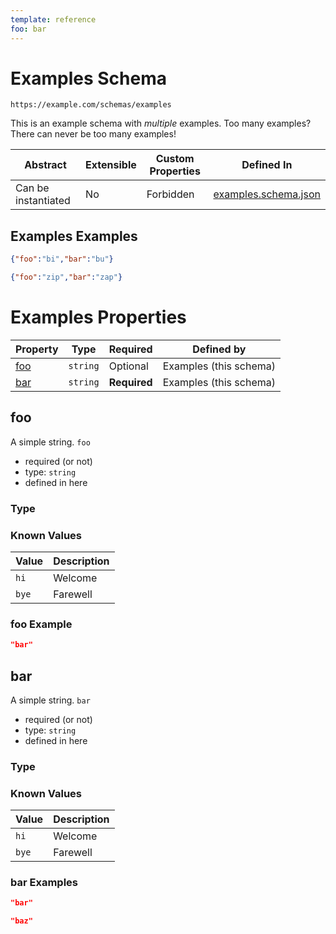 ```yaml
---
template: reference
foo: bar
---
```


# Examples Schema

```
https://example.com/schemas/examples
```

This is an example schema with *multiple* examples. Too many examples? There can never be too many examples!

| Abstract | Extensible | Custom Properties | Defined In |
|----------|------------|-------------------|------------|
| Can be instantiated | No | Forbidden | [examples.schema.json](examples.schema.json) |

## Examples Examples

```json
{"foo":"bi","bar":"bu"}
```

```json
{"foo":"zip","bar":"zap"}
```


# Examples Properties

| Property | Type | Required | Defined by |
|----------|------|----------|------------|
| [foo](#foo) | `string` | Optional | Examples (this schema) |
| [bar](#bar) | `string` | **Required** | Examples (this schema) |

## foo

A simple string.
`foo`
* required (or not)
* type: `string`
* defined in here
### Type

### Known Values

| Value | Description |
|-------|-------------|
| `hi`  | Welcome     |
| `bye` | Farewell    |

### foo Example

```json
"bar"
```


## bar

A simple string.
`bar`
* required (or not)
* type: `string`
* defined in here
### Type

### Known Values

| Value | Description |
|-------|-------------|
| `hi`  | Welcome     |
| `bye` | Farewell    |

### bar Examples

```json
"bar"
```

```json
"baz"
```


